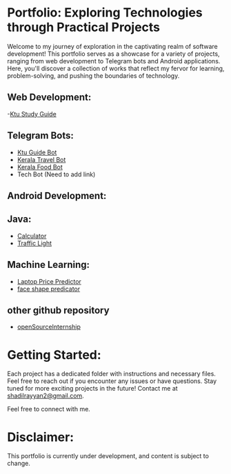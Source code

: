 # Portfolio: Exploring Technologies through Practical Projects

Welcome to my journey of exploration in the captivating realm of software development! This portfolio serves as a showcase for a variety of projects, ranging from web development to Telegram bots and Android applications. Here, you'll discover a collection of works that reflect my fervor for learning, problem-solving, and pushing the boundaries of technology.

## Web Development: 
-[Ktu Study Guide](https://github.com/shadil-rayyan/Ktustudyguide)

## Telegram Bots:
- [Ktu Guide Bot](https://github.com/shadil-rayyan/KtuGuidebot)
- [Kerala Travel Bot](https://github.com/shadil-rayyan/kerala_tourist_spot-bot)
- [Kerala Food Bot](https://github.com/shadil-rayyan/kerala_food_spot-bot)
- Tech Bot (Need to add link)

## Android Development:

## Java:
- [Calculator](https://github.com/shadil-rayyan/My_Projects/tree/main/Java/Calculater)
- [Traffic Light](https://github.com/shadil-rayyan/My_Projects/tree/main/Java/Traffic%20Light)

## Machine Learning:
- [Laptop Price Predictor](https://github.com/shadil-rayyan/My_Projects/tree/main/MachineLearning/LaptopPricePredicator%20-clone)
- [face shape predicator](https://github.com/shadil-rayyan/face-shape-detector)

## other github repository
- [openSourceInternship](https://github.com/shadil-rayyan/opensourceinternship)
# Getting Started:
Each project has a dedicated folder with instructions and necessary files. Feel free to reach out if you encounter any issues or have questions.
Stay tuned for more exciting projects in the future! Contact me at shadilrayyan2@gmail.com.

Feel free to connect with me.

# Disclaimer:
This portfolio is currently under development, and content is subject to change.
